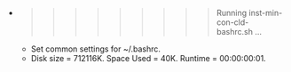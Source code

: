 * >>>>>>>>> Running inst-min-con-cld-bashrc.sh ...
  * Set common settings for ~/.bashrc.
  * Disk size = 712116K. Space Used = 40K. Runtime = 00:00:00:01.
